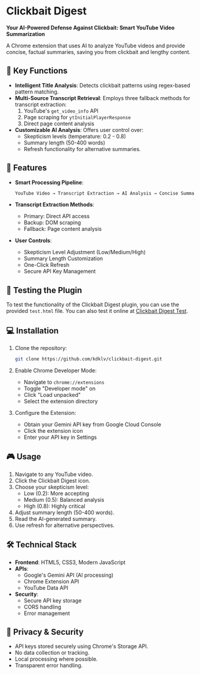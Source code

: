 # Clickbait Digest

**Your AI-Powered Defense Against Clickbait: Smart YouTube Video Summarization**

A Chrome extension that uses AI to analyze YouTube videos and provide concise, factual summaries, saving you from clickbait and lengthy content.

## 🎯 Key Functions

- **Intelligent Title Analysis**: Detects clickbait patterns using regex-based pattern matching.
- **Multi-Source Transcript Retrieval**: Employs three fallback methods for transcript extraction:
  1. YouTube's `get_video_info` API
  2. Page scraping for `ytInitialPlayerResponse`
  3. Direct page content analysis
- **Customizable AI Analysis**: Offers user control over:
  - Skepticism levels (temperature: 0.2 - 0.8)
  - Summary length (50-400 words)
  - Refresh functionality for alternative summaries.

## 🚀 Features

- **Smart Processing Pipeline**:
  ```javascript
  YouTube Video → Transcript Extraction → AI Analysis → Concise Summary
  ```

- **Transcript Extraction Methods**:
  - Primary: Direct API access
  - Backup: DOM scraping
  - Fallback: Page content analysis

- **User Controls**:
  - Skepticism Level Adjustment (Low/Medium/High)
  - Summary Length Customization
  - One-Click Refresh
  - Secure API Key Management

## 🧪 Testing the Plugin

To test the functionality of the Clickbait Digest plugin, you can use the provided `test.html` file. You can also test it online at [Clickbait Digest Test](https://zlpgm3.csb.app/).

## 💻 Installation

1. Clone the repository:
   ```bash
   git clone https://github.com/kdklv/clickbait-digest.git
   ```

2. Enable Chrome Developer Mode:
   - Navigate to `chrome://extensions`
   - Toggle "Developer mode" on
   - Click "Load unpacked"
   - Select the extension directory

3. Configure the Extension:
   - Obtain your Gemini API key from Google Cloud Console
   - Click the extension icon
   - Enter your API key in Settings

## 🎮 Usage

1. Navigate to any YouTube video.
2. Click the Clickbait Digest icon.
3. Choose your skepticism level:
   - Low (0.2): More accepting
   - Medium (0.5): Balanced analysis
   - High (0.8): Highly critical
4. Adjust summary length (50-400 words).
5. Read the AI-generated summary.
6. Use refresh for alternative perspectives.

## 🛠️ Technical Stack

- **Frontend**: HTML5, CSS3, Modern JavaScript
- **APIs**:
  - Google's Gemini API (AI processing)
  - Chrome Extension API
  - YouTube Data API
- **Security**:
  - Secure API key storage
  - CORS handling
  - Error management

## 🔐 Privacy & Security

- API keys stored securely using Chrome's Storage API.
- No data collection or tracking.
- Local processing where possible.
- Transparent error handling.

